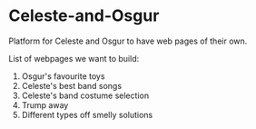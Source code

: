 # Celeste-and-Osgur
Platform for Celeste and Osgur to have web pages of their own.

List of webpages we want to build:
1. Osgur's favourite toys
2. Celeste's best band songs
3. Celeste's band costume selection
4. Trump away
5. Different types off smelly solutions
